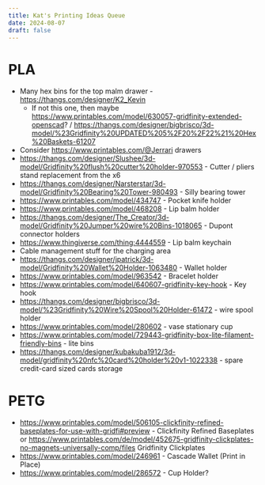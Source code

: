 ```yaml
---
title: Kat's Printing Ideas Queue
date: 2024-08-07
draft: false
---
```


# PLA

* Many hex bins for the top malm drawer - https://thangs.com/designer/K2_Kevin
	* If not this one, then maybe https://www.printables.com/model/630057-gridfinity-extended-openscad? / https://thangs.com/designer/bigbrisco/3d-model/%23Gridfinity%20UPDATED%205%2F20%2F22%21%20Hex%20Baskets-61207
* Consider https://www.printables.com/@Jerrari drawers
* https://thangs.com/designer/Slushee/3d-model/Gridfinity%20flush%20cutter%20holder-970553 - Cutter / pliers stand replacement from the x6
* https://thangs.com/designer/Narsterstar/3d-model/Gridfinity%20Bearing%20Tower-980493 - Silly bearing tower
* https://www.printables.com/model/434747 - Pocket knife holder
* https://www.printables.com/model/468208 - Lip balm holder
* https://thangs.com/designer/The_Creator/3d-model/Gridfinity%20Jumper%20wire%20Bins-1018065 - Dupont connector holders
* https://www.thingiverse.com/thing:4444559 - Lip balm keychain
* Cable management stuff for the charging area
* https://thangs.com/designer/jpatrick/3d-model/Gridfinity%20Wallet%20Holder-1063480 - Wallet holder
* https://www.printables.com/model/963542 - Bracelet holder
* https://www.printables.com/model/640607-gridfinity-key-hook - Key hook
* https://thangs.com/designer/bigbrisco/3d-model/%23Gridfinity%20Wire%20Spool%20Holder-61472  - wire spool holder
* https://www.printables.com/model/280602 - vase stationary cup
* https://www.printables.com/model/729443-gridfinity-box-lite-filament-friendly-bins - lite bins
* https://thangs.com/designer/kubakuba1912/3d-model/gridfinity%20nfc%20card%20holder%20v1-1022338 - spare credit-card sized cards storage

# PETG

* https://www.printables.com/model/506105-clickfinity-refined-baseplates-for-use-with-gridfi#preview - Clickfinity Refined Baseplates or https://www.printables.com/de/model/452675-gridfinity-clickplates-no-magnets-universally-comp/files Gridfinity Clickplates
* https://www.printables.com/model/246961 - Cascade Wallet (Print in Place)
* https://www.printables.com/model/286572 - Cup Holder?